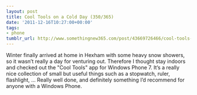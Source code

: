 ```yaml
---
layout: post
title: Cool Tools on a Cold Day (350/365)
date: '2011-12-16T10:27:00+00:00'
tags:
- phone
tumblr_url: http://www.somethingnew365.com/post/43669726466/cool-tools-on-a-cold-day-350365
---
```

Winter finally arrived at home in Hexham with some heavy snow showers, so it wasn’t really a day for venturing out. Therefore I thought stay indoors and checked out the "Cool Tools" app for Windows Phone 7.
It’s a really nice collection of small but useful things such as a stopwatch, ruler, flashlight, …
Really well done, and definitely something I’d recommend for anyone with a Windows Phone. 
